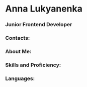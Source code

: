 # Anna Lukyanenka
### Junior Frontend Developer

### Contacts:

### About Me:


### Skills and Proficiency:
### Languages:
